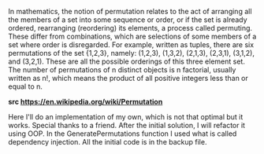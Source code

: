 In mathematics, the notion of permutation relates to the act of arranging all the members of a set into some sequence or order, or if the set is already ordered, rearranging (reordering) its elements, a process called permuting. These differ from combinations, which are selections of some members of a set where order is disregarded. For example, written as tuples, there are six permutations of the set {1,2,3}, namely: (1,2,3), (1,3,2), (2,1,3), (2,3,1), (3,1,2), and (3,2,1). These are all the possible orderings of this three element set.
The number of permutations of n distinct objects is n factorial, usually written as n!, which means the product of all positive integers less than or equal to n. 

**src https://en.wikipedia.org/wiki/Permutation**

Here I'll do an implementation of my own, which is not that optimal but it works. Special thanks to a friend.
After the initial solution, I will refactor it using OOP. In the GeneratePermutations function I used what is called dependency injection. All the initial code is in the backup file.